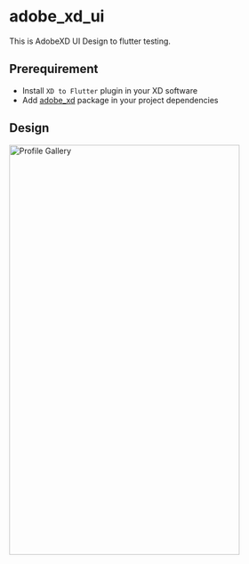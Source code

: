 # adobe_xd_ui
This is AdobeXD UI Design to flutter testing.

## Prerequirement
- Install `XD to Flutter` plugin in your XD software
- Add [adobe_xd](https://pub.dev/packages/adobe_xd) package in your project dependencies

## Design
<img src="https://github.com/Win-Lwin-Oo/test_flutter/blob/master/adobe_xd_ui/assets/design/profile_gallery_design.png" alt="Profile Gallery" width="414" height="736">
